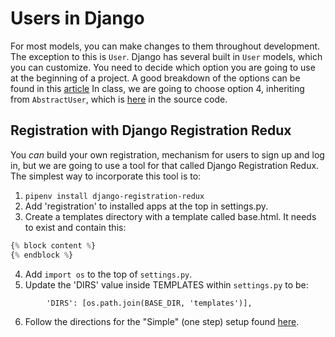 # Users in Django

For most models, you can make changes to them throughout development. The exception to this is `User`. Django has several built in `User` 
models, which you can customize. You need to decide which option you are going to use at the beginning of a project. A good breakdown of
the options can be found in this [article](https://simpleisbetterthancomplex.com/tutorial/2016/07/22/how-to-extend-django-user-model.html)
In class, we are going to choose option 4, inheriting from `AbstractUser`, which is [here](https://github.com/django/django/blob/0dd29209091280ccf34e07c9468746c396b7778e/django/contrib/auth/models.py#L334) in the source code.


## Registration with Django Registration Redux

You *can* build your own registration, mechanism for users to sign up and log in, but we are going to use a tool for that called Django
Registration Redux. The simplest way to incorporate this tool is to:
1. `pipenv install django-registration-redux`
2. Add 'registration' to installed apps at the top in settings.py.
3. Create a templates directory with a template called base.html. It needs to exist and contain this:  
```py
{% block content %}
{% endblock %}
```
4. Add `import os` to the top of `settings.py`.
5. Update the 'DIRS' value inside TEMPLATES within `settings.py` to be:
  ```
          'DIRS': [os.path.join(BASE_DIR, 'templates')],
```
6. Follow the directions for the "Simple" (one step) setup found [here](https://django-registration-redux.readthedocs.io/en/latest/simple-backend.html).
